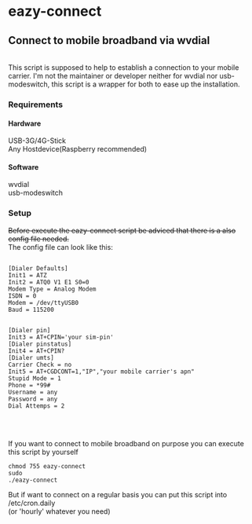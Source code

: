 # eazy-connect

<h2>Connect to mobile broadband via wvdial</h2><br>
This script is supposed to help to establish a connection to your mobile carrier.
I'm not the maintainer or developer neither for wvdial nor usb-modeswitch, this script is a wrapper for both to ease up the installation.

<h3>Requirements</h3>
<h4>Hardware</h4>
USB-3G/4G-Stick
<br>
Any Hostdevice(Raspberry recommended)

<h4>Software</h4>
wvdial
<br>
usb-modeswitch

<h3>Setup</h3>
<del>Before execute the eazy-connect script be adviced that there is a also config file needed.</del>
<br>
The config file can look like this:
<br>
<pre>
<code>
[Dialer Defaults]
Init1 = ATZ
Init2 = ATQ0 V1 E1 S0=0
Modem Type = Analog Modem
ISDN = 0
Modem = /dev/ttyUSB0
Baud = 115200
<br>
[Dialer pin]
Init3 = AT+CPIN='your sim-pin'
[Dialer pinstatus]
Init4 = AT+CPIN?
[Dialer umts]
Carrier Check = no
Init5 = AT+CGDCONT=1,"IP","your mobile carrier's apn"
Stupid Mode = 1
Phone = *99#
Username = any
Password = any
Dial Attemps = 2
</code>
</pre>
<br>

If you want to connect to mobile broadband on purpose you can execute this script by yourself

<code>chmod 755 eazy-connect</code>
<br>
<code>sudo ./eazy-connect</code>

But if want to connect on a regular basis you can put this script into 
<br>
/etc/cron.daily
<br>
(or 'hourly' whatever you need)
